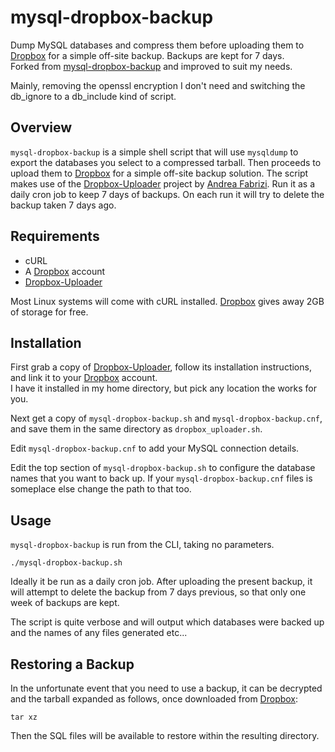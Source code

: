 # mysql-dropbox-backup

Dump MySQL databases and compress them before uploading them to [Dropbox] for a simple off-site backup. Backups are kept for 7 days. \
Forked from [mysql-dropbox-backup] and improved to suit my needs.

Mainly, removing the openssl encryption I don't need and switching the db_ignore to a db_include kind of script.

## Overview

`mysql-dropbox-backup` is a simple shell script that will use `mysqldump` to export the databases you select to a compressed tarball. Then proceeds to upload them to [Dropbox] for a simple off-site backup solution. The script makes use of the [Dropbox-Uploader] project by [Andrea Fabrizi]. Run it as a daily cron job to keep 7 days of backups. On each run it will try to delete the backup taken 7 days ago.

## Requirements

* cURL
* A [Dropbox] account
* [Dropbox-Uploader]

Most Linux systems will come with cURL installed. [Dropbox] gives away 2GB of storage for free.

## Installation

First grab a copy of [Dropbox-Uploader], follow its installation instructions, and link it to your [Dropbox] account. \
I have it installed in my home directory, but pick any location the works for you.

Next get a copy of `mysql-dropbox-backup.sh` and `mysql-dropbox-backup.cnf`, and save them in the same directory as `dropbox_uploader.sh`.

Edit `mysql-dropbox-backup.cnf` to add your MySQL connection details.

Edit the top section of `mysql-dropbox-backup.sh` to configure the database names that you want to back up. If your `mysql-dropbox-backup.cnf` files is someplace else change the path to that too.

## Usage

`mysql-dropbox-backup` is run from the CLI, taking no parameters.

```
./mysql-dropbox-backup.sh
```

Ideally it be run as a daily cron job. After uploading the present backup, it will attempt to delete the backup from 7 days previous, so that only one week of backups are kept.

The script is quite verbose and will output which databases were backed up and the names of any files generated etc...

## Restoring a Backup

In the unfortunate event that you need to use a backup, it can be decrypted and the tarball expanded as follows, once downloaded from [Dropbox]:

```
tar xz
```

Then the SQL files will be available to restore within the resulting directory.

   [Dropbox]: <https://www.dropbox.com>
   [mysql-dropbox-backup]: <https://github.com/andreafabrizi/Dropbox-Uploader>
   [Dropbox-Uploader]: <https://github.com/andreafabrizi/Dropbox-Uploader>
   [Andrea Fabrizi]: <https://github.com/andreafabrizi>
